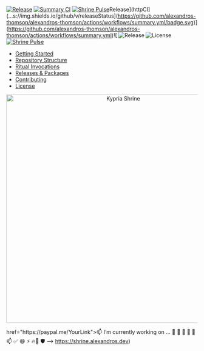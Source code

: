 [![Release](https://img.shields.io/github/v/release/alexandros-thomson/alexandros-thomson)](https://github.com/alexandros-thomson/alexandros-thomson/releases)
[![Summary CI](https://github.com/alexandros-thomson/alexandros-thomson/actions/workflows/summary.yml/badge.svg)](https://github.com/alexandros-thomson/alexandros-thomson/actions/workflows/summary.yml)
[![Shrine Pulse](https://github.com/alexandros-thomson/alexandros-thomson/actions/workflows/ci.yml/badge.svg)](https://github.com/alexandros-thomson/alexandros-thomson/actions/workflows/ci.yml)Release](httpCI](...s://img.shields.io/github/v/releaseStatus](https://github.com/alexandros-thomson/alexandros-thomson/actions/workflows/summary.yml/badge.svg)](https://github.com/alexandros-thomson/alexandros-thomson/actions/workflows/summary.yml)![
![Release](httpCI](https://github.com/alexandros-thomson/alexandros-thomson/actions/workflows/ci.yml/badge.svg)s://img.shields.io/github/v/release/alexandros-thomson/alexandros-thomson)
![License](https://img.shields.io/github/license/alexandros-thomson/alexandros-thomson)[![Shrine Pulse](https://img.shields.io/github/actions/workflow/status/alexandros-thomson/alexandros-thomson/summary.yml?label=Shrine%20Pulse&logo=github&style=flat-square&color=critical)](https://github.com/alexandros-thomson/alexandros-thomson/actions/workflows/summary.yml)

<!--<!-- TOC -->
- [Getting Started](#getting-started)
- [Repository Structure](#repository-structure)
- [Ritual Invocations](#ritual-invocations)
- [Releases & Packages](#releases--packages)
- [Contributing](#contributing)
- [License](#license)
<!-- /TOC --><p align="center">
  <img src="https://path.to/your/cover-image.png" alt="Kypria Shrine" width="600"/>
</p>href="https://paypal.me/YourLink"><img
**alexandros-thomson/alexandros-thomson** is a ✨ _special_ ✨ repository because its `README.md` (this file) appears on your GitHub profile.

 📫 
I’m currently working on ...
  🧬 🌱 👯 🤔 💬 📫 ✅  😄 ⚡ 🔥🧬 🛡️
-->
https://shrine.alexandros.dev)
